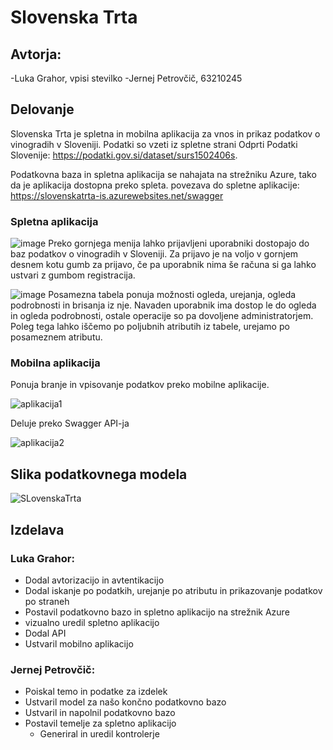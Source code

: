 # Slovenska Trta
## Avtorja: 
-Luka Grahor, vpisi stevilko
-Jernej Petrovčič, 63210245
## Delovanje
Slovenska Trta je spletna in mobilna aplikacija za vnos in prikaz podatkov o vinogradih v Sloveniji.
Podatki so vzeti iz spletne strani Odprti Podatki Slovenije: https://podatki.gov.si/dataset/surs1502406s.

Podatkovna baza in spletna aplikacija se nahajata na strežniku Azure, tako da je aplikacija dostopna preko spleta.
povezava do spletne aplikacije: https://slovenskatrta-is.azurewebsites.net/swagger
### Spletna aplikacija
![image](https://user-images.githubusercontent.com/41000453/210832883-c4a640ed-9bc9-453f-b0c7-9c02d45a9e66.png)
Preko gornjega menija lahko prijavljeni uporabniki dostopajo do baz podatkov o vinogradih v Sloveniji.
Za prijavo je na voljo v gornjem desnem kotu gumb za prijavo, če pa uporabnik nima še računa si ga lahko ustvari z gumbom registracija.

![image](https://user-images.githubusercontent.com/41000453/210833933-118543d2-20b4-4037-8862-aecf76e0516c.png)
Posamezna tabela ponuja možnosti ogleda, urejanja, ogleda podrobnosti in brisanja iz nje. Navaden uporabnik ima dostop
le do ogleda in ogleda podrobnosti, ostale operacije so pa dovoljene administratorjem.
Poleg tega lahko iščemo po poljubnih atributih iz tabele, urejamo po posameznem atributu.

### Mobilna aplikacija
Ponuja branje in vpisovanje podatkov preko mobilne aplikacije.

![aplikacija1](https://user-images.githubusercontent.com/41000453/210870995-26638ac9-9df4-45f7-9dc8-856642cf5a30.PNG)

Deluje preko Swagger API-ja

![aplikacija2](https://user-images.githubusercontent.com/41000453/210871475-74fe6d84-1db1-4742-bf86-d8cc661a609a.PNG)

## Slika podatkovnega modela
![SLovenskaTrta](https://user-images.githubusercontent.com/41000453/210872397-3875f019-f453-4af4-bdeb-85a0f114b3eb.PNG)


## Izdelava
### Luka Grahor:
- Dodal avtorizacijo in avtentikacijo
- Dodal iskanje po podatkih, urejanje po atributu in prikazovanje podatkov po straneh
- Postavil podatkovno bazo in spletno aplikacijo na strežnik Azure
- vizualno uredil spletno aplikacijo
- Dodal API
- Ustvaril mobilno aplikacijo

### Jernej Petrovčič:
- Poiskal temo in podatke za izdelek
- Ustvaril model za našo končno podatkovno bazo
- Ustvaril in napolnil podatkovno bazo
- Postavil temelje za spletno aplikacijo
  - Generiral in uredil kontrolerje
